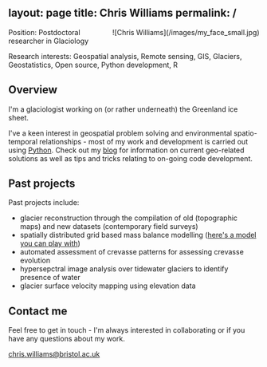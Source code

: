 layout: page
title: Chris Williams
permalink: /
---

<div style="float:right; padding-left:20px" markdown="1">
![Chris Williams](/images/my_face_small.jpg)
</div>

Position: Postdoctoral researcher in Glaciology

Research interests: Geospatial analysis, Remote sensing, GIS, Glaciers, Geostatistics, Open source, Python development, R

## Overview

I'm a glaciologist working on (or rather underneath) the Greenland ice sheet. 

I've a keen interest in geospatial problem solving and environmental spatio-temporal relationships - most of my work and development is carried out using [Python](https://www.python.org/). Check out my [blog](../blog) for information on current geo-related solutions as well as tips and tricks relating to on-going code development.

## Past projects

Past projects include:

- glacier reconstruction through the compilation of old (topographic maps) and new datasets (contemporary field surveys)
- spatially distributed grid based mass balance modelling ([here's a model you can play with](https://github.com/Chris35Wills/SEB_model_java_files))
- automated assessment of crevasse patterns for assessing crevasse evolution
- hypersepctral image analysis over tidewater glaciers to identify presence of water 
- glacier surface velocity mapping using elevation data

## Contact me

Feel free to get in touch - I'm always interested in collaborating or if you have any questions about my work.

[chris.williams@bristol.ac.uk](mailto:chris.williams@bristol.ac.uk)